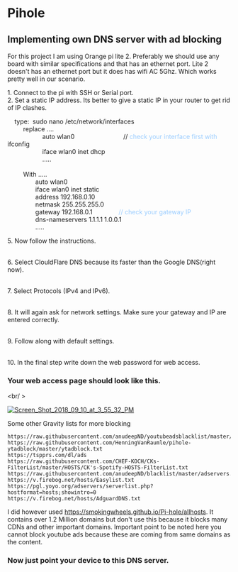 # Pihole
## Implementing own DNS server with ad blocking 


For this project I am using Orange pi lite 2. Preferably we should use any board with similar specifications and that has an ethernet port.
Lite 2 doesn't has an ethernet port but it does has wifi AC 5Ghz. Which works pretty well in our scenario. 

<p>1. Connect to the pi with SSH or Serial port.<br />2. Set a static IP address. Its better to give a static IP in your router to get rid of IP clashes.</p>
  
 <div>&nbsp; &nbsp; type: &nbsp;sudo nano /etc/network/interfaces</div>
<div>&nbsp; &nbsp; &nbsp; &nbsp; &nbsp;replace ....</div>
<div>&nbsp; &nbsp; &nbsp; &nbsp; &nbsp; &nbsp; &nbsp; &nbsp; &nbsp; &nbsp; auto wlan0 &nbsp; &nbsp; &nbsp; &nbsp; &nbsp; &nbsp; &nbsp; &nbsp; &nbsp; &nbsp; &nbsp; &nbsp; &nbsp; &nbsp;// <span style="color: #99ccff;">check your interface first with </span>ifconfig</div>
<div>&nbsp; &nbsp; &nbsp; &nbsp; &nbsp; &nbsp; &nbsp; &nbsp; &nbsp; &nbsp;&nbsp;iface wlan0 inet dhcp</div>
<div>&nbsp; &nbsp; &nbsp; &nbsp; &nbsp; &nbsp; &nbsp; &nbsp; &nbsp; &nbsp; .....</div>
<div>&nbsp;</div>
<div>&nbsp; &nbsp; &nbsp; &nbsp; &nbsp;With .....</div>
<div>&nbsp; &nbsp; &nbsp; &nbsp; &nbsp; &nbsp; &nbsp; &nbsp; auto wlan0</div>
<div>&nbsp; &nbsp; &nbsp; &nbsp; &nbsp; &nbsp; &nbsp; &nbsp; iface wlan0 inet static</div>
<div>&nbsp; &nbsp; &nbsp; &nbsp; &nbsp; &nbsp; &nbsp; &nbsp; address 192.168.0.10</div>
<div>&nbsp; &nbsp; &nbsp; &nbsp; &nbsp; &nbsp; &nbsp; &nbsp; netmask 255.255.255.0</div>
<div>&nbsp; &nbsp; &nbsp; &nbsp; &nbsp; &nbsp; &nbsp; &nbsp; gateway 192.168.0.1 &nbsp; &nbsp; &nbsp; &nbsp; &nbsp; &nbsp; &nbsp; <span style="color: #99ccff;">// check your gateway IP</span></div>
<div>&nbsp; &nbsp; &nbsp; &nbsp; &nbsp; &nbsp; &nbsp; &nbsp; dns-nameservers 1.1.1.1 1.0.0.1</div>
<div>&nbsp; &nbsp; &nbsp; &nbsp; &nbsp; &nbsp; &nbsp; &nbsp; .....</div>
       
<p>5. Now follow the instructions.</p>
<p><br />6. Select ClouldFlare DNS because its faster than the Google DNS(right now).</p>
<p><br />7. Select Protocols (IPv4 and IPv6).</p>
<p><br />8. It will again ask for network settings. Make sure your gateway and IP are entered correctly.</p>
<p><br />9. Follow along with default settings.</p>
<p><br />10. In the final step write down the web password for web access.</p>

### Your web access page should look like this.

<br/ >

<a href="https://ibb.co/jj8xUp"><img src="https://preview.ibb.co/iagHUp/Screen_Shot_2018_09_10_at_3_55_32_PM.png" alt="Screen_Shot_2018_09_10_at_3_55_32_PM" border="0"></a>





Some other Gravity lists for more blocking 

	https://raw.githubusercontent.com/anudeepND/youtubeadsblacklist/master/hosts.txt	
	https://raw.githubusercontent.com/HenningVanRaumle/pihole-ytadblock/master/ytadblock.txt	
	https://tspprs.com/dl/ads	
	https://raw.githubusercontent.com/CHEF-KOCH/CKs-FilterList/master/HOSTS/CK's-Spotify-HOSTS-FilterList.txt	
	https://raw.githubusercontent.com/anudeepND/blacklist/master/adservers.txt	
	https://v.firebog.net/hosts/Easylist.txt	
	https://pgl.yoyo.org/adservers/serverlist.php?hostformat=hosts;showintro=0	
	https://v.firebog.net/hosts/AdguardDNS.txt
  
  
  
I did however used https://smokingwheels.github.io/Pi-hole/allhosts. It contains over 1.2 Million domains but don't use this because it blocks many CDNs and other important domains. Important point to be noted here you cannot block youtube ads because these are coming from same domains as the content.

### Now just point your device to this DNS server.
  

